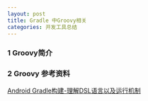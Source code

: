 ```yaml
---
layout: post
title: Gradle 中Groovy相关
categories: 开发工具总结
---
```

### 1 Groovy简介 ###

### 2 Groovy 参考资料 ###


[Android Gradle构建-理解DSL语言以及运行机制](http://www.jianshu.com/p/7b31cc80421d)  
